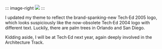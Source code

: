 ::: image-right
![](http://image.devhawk.net/blog-content/20040603-teched-2005-already/140x100_BloggerBtn_2005.gif)
:::

I updated my theme to reflect the brand-spanking-new Tech·Ed 2005 logo,
which looks suspiciously like the now-obsolete Tech·Ed 2004 logo with
different text. Luckily, there are palm trees in Orlando and San Diego.

Kidding aside, I will be at Tech·Ed next year, again deeply involved in
the Architecture Track.
